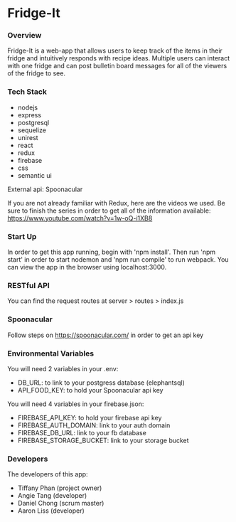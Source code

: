 # Fridge-It

### Overview
Fridge-It is a web-app that allows users to keep track of the items in their fridge and intuitively responds with recipe ideas. Multiple users can interact with one fridge and can post bulletin board messages for all of the viewers of the fridge to see. 

### Tech Stack
* nodejs 
* express
* postgresql
* sequelize
* unirest
* react
* redux 
* firebase
* css
* semantic ui

External api: Spoonacular

If you are not already familiar with Redux, here are the videos we used. Be sure to finish the series in order to get all of the information available: https://www.youtube.com/watch?v=1w-oQ-i1XB8

### Start Up
In order to get this app running, begin with 'npm install'. Then run 'npm start' in order to start nodemon and 'npm run compile' to run webpack. You can view the app in the browser using localhost:3000.

### RESTful API
You can find the request routes at server > routes > index.js

### Spoonacular
Follow steps on https://spoonacular.com/ in order to get an api key

### Environmental Variables
You will need 2 variables in your .env:
* DB_URL: to link to your postgress database (elephantsql)
* API_FOOD_KEY: to hold your Spoonacular api key

You will need 4 variables in your firebase.json:
* FIREBASE_API_KEY: to hold your firebase api key
* FIREBASE_AUTH_DOMAIN: link to your auth domain
* FIREBASE_DB_URL: link to your fb database
* FIREBASE_STORAGE_BUCKET: link to your storage bucket

### Developers
The developers of this app:
* Tiffany Phan (project owner)
* Angie Tang (developer)
* Daniel Chong (scrum master)
* Aaron Liss (developer)
